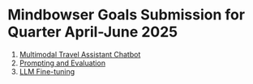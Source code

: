 # Mindbowser Goals Submission for Quarter April-June 2025

1. [Multimodal Travel Assistant Chatbot](./Multimodal%20Travel%20Assistant%20Chatbot/)
2. [Prompting and Evaluation](./Prompting%20and%20Evaluation/)
3. [LLM Fine-tuning](./LLM%20Fine-tuning/)
